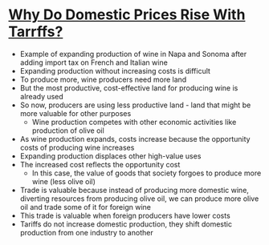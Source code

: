 # [Why Do Domestic Prices Rise With Tarrffs?](https://marginalrevolution.com/marginalrevolution/2025/04/why-do-domestic-prices-rise-with-tarriffs.html)

* Example of expanding production of wine in Napa and Sonoma after adding import tax on French and Italian wine
* Expanding production without increasing costs is difficult
* To produce more, wine producers need more land
* But the most productive, cost-effective land for producing wine is already used
* So now, producers are using less productive land - land that might be more valuable for other purposes
  * Wine production competes with other economic activities like production of olive oil
* As wine production expands, costs increase because the opportunity costs of producing wine increases
* Expanding production displaces other high-value uses
* The increased cost reflects the opportunity cost
  * In this case, the value of goods that society forgoes to produce more wine (less olive oil)
* Trade is valuable because instead of producing more domestic wine, diverting resources from producing olive oil, we can produce more olive oil and trade some of it for foreign wine
* This trade is valuable when foreign producers have lower costs
* Tariffs do not increase domestic production, they shift domestic production from one industry to another
